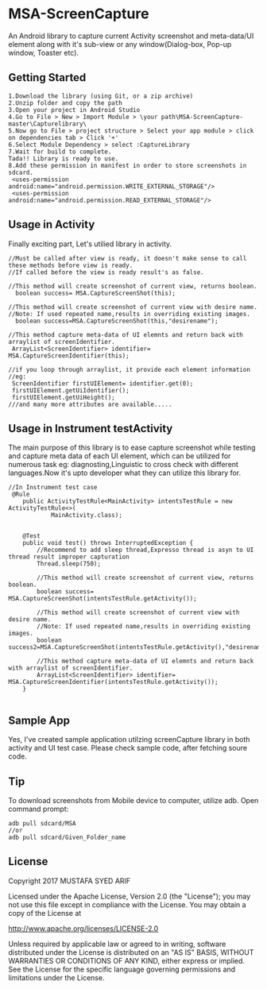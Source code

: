 # MSA-ScreenCapture
An Android library to capture current Activity screenshot and meta-data/UI element along with it's sub-view or any 
window(Dialog-box, Pop-up window, Toaster etc).

## Getting Started
```
1.Download the library (using Git, or a zip archive)
2.Unzip folder and copy the path
3.Open your project in Android Studio
4.Go to File > New > Import Module > \your path\MSA-ScreenCapture-master\Capturelibrary\
5.Now go to File > project structure > Select your app module > click on dependencies tab > Click '+' 
6.Select Module Dependency > select :CaptureLibrary
7.Wait for build to complete.
Tada!! Library is ready to use.
8.Add these permission in manifest in order to store screenshots in sdcard.
 <uses-permission android:name="android.permission.WRITE_EXTERNAL_STORAGE"/>
 <uses-permission android:name="android.permission.READ_EXTERNAL_STORAGE"/>

```
## Usage in Activity
Finally exciting part, Let's utilied library in activity.
```
//Must be called after view is ready, it doesn't make sense to call these methods before view is ready.
//If called before the view is ready result's as false.

//This method will create screenshot of current view, returns boolean.
  boolean success= MSA.CaptureScreenShot(this);
  
//This method will create screenshot of current view with desire name.
//Note: If used repeated name,results in overriding existing images.
  boolean success=MSA.CaptureScreenShot(this,"desirename");   
  
//This method capture meta-data of UI elemnts and return back with arraylist of screenIdentifier.
 ArrayList<ScreenIdentifier> identifier= MSA.CaptureScreenIdentifier(this);
 
//if you loop through arraylist, it provide each element information
//eg:
 ScreenIdentifier firstUIElement= identifier.get(0);
 firstUIElement.getUiIdentifier();
 firstUIElement.getUiHeight();
///and many more attributes are available..... 

```
## Usage in Instrument testActivity
The main purpose of this library is to ease capture screenshot while testing and capture meta data of each UI element, 
which can be utilized for numerous task eg: diagnosting,Linguistic to cross check with different languages.Now it's upto
developer what they can utilize this library for.
  
```
//In Instrument test case
 @Rule
    public ActivityTestRule<MainActivity> intentsTestRule = new ActivityTestRule<>(
            MainActivity.class);


    @Test
    public void test() throws InterruptedException {
        //Recommend to add sleep thread,Expresso thread is asyn to UI thread result improper capturation
        Thread.sleep(750);

        //This method will create screenshot of current view, returns boolean.
        boolean success= MSA.CaptureScreenShot(intentsTestRule.getActivity());

        //This method will create screenshot of current view with desire name.
        //Note: If used repeated name,results in overriding existing images.
        boolean success2=MSA.CaptureScreenShot(intentsTestRule.getActivity(),"desirename");

        //This method capture meta-data of UI elemnts and return back with arraylist of screenIdentifier.
        ArrayList<ScreenIdentifier> identifier= MSA.CaptureScreenIdentifier(intentsTestRule.getActivity());
    }
    
```
## Sample App

Yes, I've created sample application utilzing screenCapture library in both activity and UI test case.
Please check sample code, after fetching soure code.

## Tip

To download screenshots from Mobile device to computer, utilize adb. Open command prompt:
```
adb pull sdcard/MSA 
//or
adb pull sdcard/Given_Folder_name
```


## License

Copyright 2017 MUSTAFA SYED ARIF

Licensed under the Apache License, Version 2.0 (the "License"); you may not use this file except in compliance with the License. You may obtain a copy of the License at

http://www.apache.org/licenses/LICENSE-2.0

Unless required by applicable law or agreed to in writing, software distributed under the License is distributed on an "AS IS" BASIS, WITHOUT WARRANTIES OR CONDITIONS OF ANY KIND, either express or implied. See the License for the specific language governing permissions and limitations under the License.
